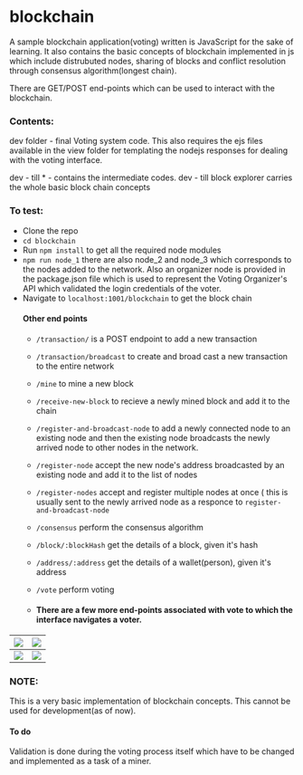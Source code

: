 # blockchain
A sample blockchain application(voting) written is JavaScript for the sake of learning. It also contains the basic concepts of blockchain implemented in js which include distrubuted nodes, sharing of blocks and conflict resolution through consensus algorithm(longest chain).

There are GET/POST end-points which can be used to interact with the blockchain.

### Contents:
dev folder - final Voting system code. This also requires the ejs files available in the view folder for templating the nodejs responses for dealing with the voting interface.

dev - till * - contains the intermediate codes. dev - till block explorer carries the whole basic block chain concepts

### To test:
* Clone the repo
* `cd blockchain`
* Run `npm install` to get all the required node modules
* `npm run node_1` there are also node_2 and node_3 which corresponds to the nodes added to the network. Also an organizer node is provided in the package.json file which is used to represent the Voting Organizer's API which validated the login credentials of the voter.
* Navigate to `localhost:1001/blockchain` to get the block chain
  #### Other end points
  * `/transaction/` is a POST endpoint to add a new transaction
  * `/transaction/broadcast` to create and broad cast a new transaction to the entire network
  * `/mine` to mine a new block
  * `/receive-new-block` to recieve a newly mined block and add it to the chain
  * `/register-and-broadcast-node` to add a newly connected node to an existing node and then the existing node broadcasts the newly arrived node to other nodes in the network.
  * `/register-node` accept the new node's address broadcasted by an existing node and add it to the list of nodes
  * `/register-nodes` accept and register multiple nodes at once ( this is usually sent to the newly arrived node as a responce to `register-and-broadcast-node`
  * `/consensus` perform the consensus algorithm
  * `/block/:blockHash` get the details of a block, given it's hash
  * `/address/:address` get the details of a wallet(person), given it's address
  
  * `/vote` perform voting
  * #### There are a few more end-points associated with vote to which the interface navigates a voter.
  

![](screenShots/1.png)  |  ![](screenShots/2.png)
:-------------------------:|:-------------------------:
![](screenShots/3.png)  |  ![](screenShots/4.png)

### NOTE:
This is a very basic implementation of blockchain concepts. This cannot be used for development(as of now). 

#### To do
Validation is done during the voting process itself which have to be changed and implemented as a task of a miner.
  
